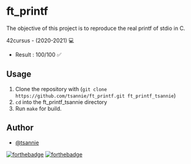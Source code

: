 # ft_printf
The objective of this project is to reproduce the real printf of stdio in C.

42cursus - (2020-2021) 💻

* Result : 100/100 ✅

## Usage

1. Clone the repository with (`git clone https://github.com/tsannie/ft_printf.git ft_printf_tsannie`)
2. `cd` into the ft_printf_tsannie directory
3. Run `make` for build.

## Author

* [@tsannie](https://github.com/tsannie)

[![forthebadge](https://forthebadge.com/images/badges/made-with-c.svg)](https://forthebadge.com) [![forthebadge](https://forthebadge.com/images/badges/built-with-love.svg)](https://forthebadge.com)
